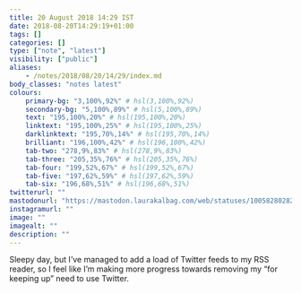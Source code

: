 ```yaml
---
title: 20 August 2018 14:29 IST
date: 2018-08-20T14:29:19+01:00
tags: []
categories: []
type: ["note", "latest"]
visibility: ["public"]
aliases:
    - /notes/2018/08/20/14/29/index.md
body_classes: "notes latest"
colours:
    primary-bg: "3,100%,92%" # hsl(3,100%,92%)
    secondary-bg: "5,100%,89%" # hsl(5,100%,89%)
    text: "195,100%,20%" # hsl(195,100%,20%)
    linktext: "195,100%,25%" # hsl(195,100%,25%)
    darklinktext: "195,70%,14%" # hsl(195,70%,14%)
    brilliant: "196,100%,42%" # hsl(196,100%,42%)
    tab-two: "278,9%,83%" # hsl(278,9%,83%)
    tab-three: "205,35%,76%" # hsl(205,35%,76%)
    tab-four: "199,52%,67%" # hsl(199,52%,67%)
    tab-five: "197,62%,59%" # hsl(197,62%,59%)
    tab-six: "196,68%,51%" # hsl(196,68%,51%)
twitterurl: ""
mastodonurl: "https://mastodon.laurakalbag.com/web/statuses/100582802824337609"
instagramurl: ""
image: ""
imagealt: ""
description: ""
---
```


Sleepy day, but I’ve managed to add a load of Twitter feeds to my RSS reader, so I feel like I’m making more progress towards removing my “for keeping up” need to use Twitter.<!--more-->
